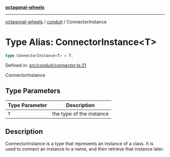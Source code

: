 [**octagonal-wheels**](../../README.md)

***

[octagonal-wheels](../../modules.md) / [conduit](../README.md) / ConnectorInstance

# Type Alias: ConnectorInstance\<T\>

```ts
type ConnectorInstance<T> = T;
```

Defined in: [src/conduit/connector.ts:21](https://github.com/vrtmrz/octagonal-wheels/blob/main/src/conduit/connector.ts#L21)

ConnectorInstance

## Type Parameters

| Type Parameter | Description |
| ------ | ------ |
| `T` | the type of the instance |

## Description

ConnectorInstance is a type that represents an instance of a class.
It is used to connect an instance to a name, and then retrieve that instance later.
